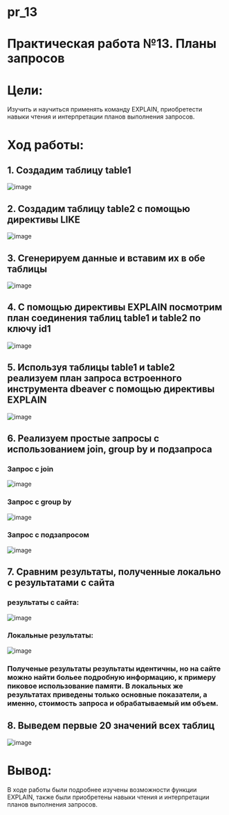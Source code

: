 # pr_13
# Практическая работа №13. Планы запросов  
# Цели:
Изучить и научиться применять команду EXPLAIN, приобретести навыки чтения и интерпретации планов выполнения запросов.
# Ход работы:
## 1. Создадим таблицу table1
![image](https://github.com/user-attachments/assets/49818964-d908-4020-b0d0-c1df5eca90bb)
## 2. Создадим таблицу table2 с помощью директивы LIKE
![image](https://github.com/user-attachments/assets/a43bf9e3-c3e4-45ad-b271-7737a87575a0)
## 3. Сгенерируем данные и вставим их в обе таблицы
![image](https://github.com/user-attachments/assets/66ac3e97-abe2-4fbc-aa69-446484270670)
## 4. С помощью директивы EXPLAIN посмотрим план соединения таблиц table1 и table2 по ключу id1
![image](https://github.com/user-attachments/assets/2780365a-7052-4508-92d8-31e73f06824f)
## 5. Используя таблицы table1 и table2 реализуем план запроса встроенного инструмента dbeaver с помощью директивы EXPLAIN
![image](https://github.com/user-attachments/assets/29dc60af-73cb-442b-b78a-ef2e73cc7e4a)
## 6. Реализуем простые запросы с использованием join, group by и подзапроса
### Запрос с join
![image](https://github.com/user-attachments/assets/5b91b223-7cd6-4182-a370-629a87403e0d)
### Запрос с group by
![image](https://github.com/user-attachments/assets/5659af95-4801-47df-83ce-13865a63c507)
### Запрос с подзапросом
![image](https://github.com/user-attachments/assets/239a7412-989c-4042-a437-c373aef328e6)
## 7. Сравним результаты, полученные локально с результатами с сайта
### результаты с сайта:
![image](https://github.com/user-attachments/assets/24c8db08-f5b5-4a6f-846a-775285f778d5)
### Локальные результаты:
![image](https://github.com/user-attachments/assets/50168212-731e-4828-81dd-6db55eefe201)
### Полученые результаты результаты идентичны, но на сайте можно найти больее подробную информацию, к примеру пиковое использование памяти. В локальных же результатах приведены только основные показатели, а именно, стоимость запроса и обрабатываемый им объем.
## 8. Выведем первые 20 значений всех таблиц
![image](https://github.com/user-attachments/assets/e61d387b-a8dd-4b40-81c4-0010d74b52af)
# Вывод: 
В ходе работы были подробнее изучены возможности функции EXPLAIN, также были приобретены навыки чтения и интерпретации планов выполнения запросов.
